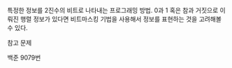 
특정한 정보를 2진수의 비트로 나타내는 프로그래밍 방법.
0과 1 혹은 참과 거짓으로 이뤄진 행렬 정보가 있다면 비트마스킹 기법을 사용해서 정보를 표현하는 것을 고려해볼 수 있다. 

참고 문제

백준 9079번